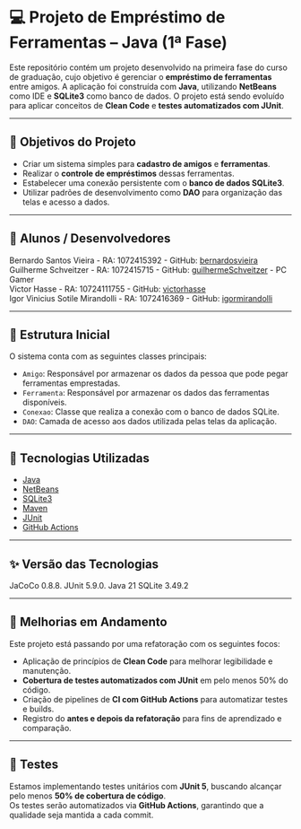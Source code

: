 # 💻 Projeto de Empréstimo de Ferramentas – Java (1ª Fase)

Este repositório contém um projeto desenvolvido na primeira fase do curso de graduação, cujo objetivo é gerenciar o **empréstimo de ferramentas** entre amigos. A aplicação foi construída com **Java**, utilizando **NetBeans** como IDE e **SQLite3** como banco de dados. O projeto está sendo evoluído para aplicar conceitos de **Clean Code** e **testes automatizados com JUnit**.

---

## 📌 Objetivos do Projeto

- Criar um sistema simples para **cadastro de amigos** e **ferramentas**.
- Realizar o **controle de empréstimos** dessas ferramentas.
- Estabelecer uma conexão persistente com o **banco de dados SQLite3**.
- Utilizar padrões de desenvolvimento como **DAO** para organização das telas e acesso a dados.

---

## 👥 Alunos / Desenvolvedores

  Bernardo Santos Vieira - RA: 1072415392 - GitHub: <a href="https://github.com/BernardoSVieira">bernardosvieira</a><br>
  Guilherme Schveitzer - RA: 1072415715 - GitHub: <a href="https://github.com/GuilhermeSchveitzer">guilhermeSchveitzer</a> - PC Gamer<br>
  Victor Hasse - RA: 10724111755 - GitHub: <a href="https://github.com/victorhasse">victorhasse</a><br>
  Igor Vinicius Sotile Mirandolli - RA: 1072416369 - GitHub: <a href="https://github.com/IgorMirandolli">igormirandolli</a><br>

---

## 🧱 Estrutura Inicial

O sistema conta com as seguintes classes principais:

- `Amigo`: Responsável por armazenar os dados da pessoa que pode pegar ferramentas emprestadas.
- `Ferramenta`: Responsável por armazenar os dados das ferramentas disponíveis.
- `Conexao`: Classe que realiza a conexão com o banco de dados SQLite.
- `DAO`: Camada de acesso aos dados utilizada pelas telas da aplicação.

---

## 🚀 Tecnologias Utilizadas

- [Java](https://www.oracle.com/java/)
- [NetBeans](https://netbeans.apache.org/)
- [SQLite3](https://www.sqlite.org/index.html)
- [Maven](https://maven.apache.org/)
- [JUnit](https://junit.org/)
- [GitHub Actions](https://github.com/features/actions)

---

## ✨ Versão das Tecnologias

JaCoCo 0.8.8.
JUnit 5.9.0.
Java 21
SQLite 3.49.2


---

## 🧼 Melhorias em Andamento

Este projeto está passando por uma refatoração com os seguintes focos:

- Aplicação de princípios de **Clean Code** para melhorar legibilidade e manutenção.
- **Cobertura de testes automatizados com JUnit** em pelo menos 50% do código.
- Criação de pipelines de **CI com GitHub Actions** para automatizar testes e builds.
- Registro do **antes e depois da refatoração** para fins de aprendizado e comparação.

---

## 🧪 Testes

Estamos implementando testes unitários com **JUnit 5**, buscando alcançar pelo menos **50% de cobertura de código**.  
Os testes serão automatizados via **GitHub Actions**, garantindo que a qualidade seja mantida a cada commit.
